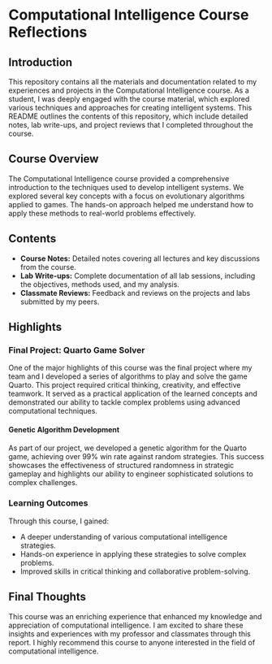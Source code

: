 # Computational Intelligence Course Reflections

## Introduction

This repository contains all the materials and documentation related to my experiences and projects in the Computational Intelligence course. As a student, I was deeply engaged with the course material, which explored various techniques and approaches for creating intelligent systems. This README outlines the contents of this repository, which include detailed notes, lab write-ups, and project reviews that I completed throughout the course.

## Course Overview

The Computational Intelligence course provided a comprehensive introduction to the techniques used to develop intelligent systems. We explored several key concepts with a focus on evolutionary algorithms applied to games. The hands-on approach helped me understand how to apply these methods to real-world problems effectively.

## Contents

- **Course Notes:** Detailed notes covering all lectures and key discussions from the course.
- **Lab Write-ups:** Complete documentation of all lab sessions, including the objectives, methods used, and my analysis.
- **Classmate Reviews:** Feedback and reviews on the projects and labs submitted by my peers.

## Highlights

### Final Project: Quarto Game Solver

One of the major highlights of this course was the final project where my team and I developed a series of algorithms to play and solve the game Quarto. This project required critical thinking, creativity, and effective teamwork. It served as a practical application of the learned concepts and demonstrated our ability to tackle complex problems using advanced computational techniques.

#### Genetic Algorithm Development

As part of our project, we developed a genetic algorithm for the Quarto game, achieving over 99% win rate against random strategies. This success showcases the effectiveness of structured randomness in strategic gameplay and highlights our ability to engineer sophisticated solutions to complex challenges.

### Learning Outcomes

Through this course, I gained:

- A deeper understanding of various computational intelligence strategies.
- Hands-on experience in applying these strategies to solve complex problems.
- Improved skills in critical thinking and collaborative problem-solving.

## Final Thoughts

This course was an enriching experience that enhanced my knowledge and appreciation of computational intelligence. I am excited to share these insights and experiences with my professor and classmates through this report. I highly recommend this course to anyone interested in the field of computational intelligence.

